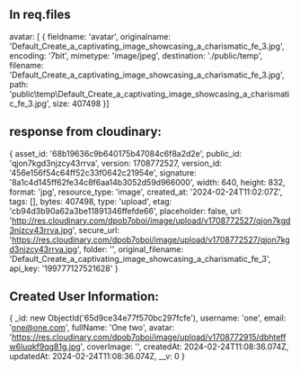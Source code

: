 ## In req.files

avatar: [
{
fieldname: 'avatar',
originalname: 'Default_Create_a_captivating_image_showcasing_a_charismatic_fe_3.jpg',
encoding: '7bit',
mimetype: 'image/jpeg',
destination: './public/temp',
filename: 'Default_Create_a_captivating_image_showcasing_a_charismatic_fe_3.jpg',
path: 'public\\temp\\Default_Create_a_captivating_image_showcasing_a_charismatic_fe_3.jpg',
size: 407498
}]

## response from cloudinary:

{
asset_id: '68b19636c9b640175b47084c6f8a2d2e',
public_id: 'qjon7kgd3njzcy43rrva',
version: 1708772527,
version_id: '456e156f54c64ff52c33f0642c21954e',
signature: '8a1c4d145ff62fe34c8f6aa14b3052d59d966000',
width: 640,
height: 832,
format: 'jpg',
resource_type: 'image',
created_at: '2024-02-24T11:02:07Z',
tags: [],
bytes: 407498,
type: 'upload',
etag: 'cb94d3b90a62a3be11891346ffefde66',
placeholder: false,
url: 'http://res.cloudinary.com/dpob7oboi/image/upload/v1708772527/qjon7kgd3njzcy43rrva.jpg',
secure_url: 'https://res.cloudinary.com/dpob7oboi/image/upload/v1708772527/qjon7kgd3njzcy43rrva.jpg',
folder: '',
original_filename: 'Default_Create_a_captivating_image_showcasing_a_charismatic_fe_3',
api_key: '199777127521628'
}

## Created User Information:

{
\_id: new ObjectId('65d9ce34e77f570bc297fcfe'),
username: 'one',
email: 'one@one.com',
fullName: 'One two',
avatar: 'https://res.cloudinary.com/dpob7oboi/image/upload/v1708772915/dbhteffw6luqkf9qg81g.jpg',
coverImage: '',
createdAt: 2024-02-24T11:08:36.074Z,
updatedAt: 2024-02-24T11:08:36.074Z,
\_\_v: 0
}
